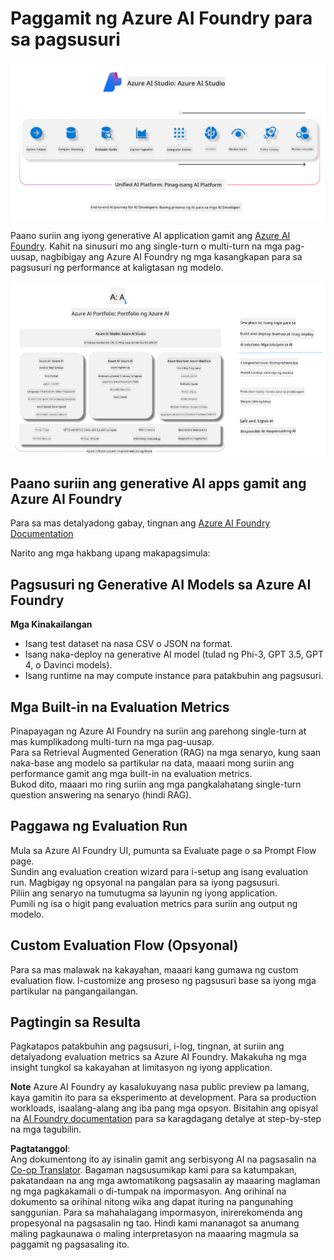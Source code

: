 <!--
CO_OP_TRANSLATOR_METADATA:
{
  "original_hash": "7b4235159486df4000e16b7b46ddfec3",
  "translation_date": "2025-05-09T15:02:01+00:00",
  "source_file": "md/01.Introduction/05/AIFoundry.md",
  "language_code": "tl"
}
-->
# **Paggamit ng Azure AI Foundry para sa pagsusuri**

![aistudo](../../../../../translated_images/AIFoundry.61da8c74bccc0241ce9a4cb53a170912245871de9235043afcb796ccbc076fdc.tl.png)

Paano suriin ang iyong generative AI application gamit ang [Azure AI Foundry](https://ai.azure.com?WT.mc_id=aiml-138114-kinfeylo). Kahit na sinusuri mo ang single-turn o multi-turn na mga pag-uusap, nagbibigay ang Azure AI Foundry ng mga kasangkapan para sa pagsusuri ng performance at kaligtasan ng modelo.

![aistudo](../../../../../translated_images/AIPortfolio.5aaa2b25e9157624a4542fe041d66a96a1c1ec6007e4e5aadd926c6ec8ce18b3.tl.png)

## Paano suriin ang generative AI apps gamit ang Azure AI Foundry
Para sa mas detalyadong gabay, tingnan ang [Azure AI Foundry Documentation](https://learn.microsoft.com/azure/ai-studio/how-to/evaluate-generative-ai-app?WT.mc_id=aiml-138114-kinfeylo)

Narito ang mga hakbang upang makapagsimula:

## Pagsusuri ng Generative AI Models sa Azure AI Foundry

**Mga Kinakailangan**

- Isang test dataset na nasa CSV o JSON na format.
- Isang naka-deploy na generative AI model (tulad ng Phi-3, GPT 3.5, GPT 4, o Davinci models).
- Isang runtime na may compute instance para patakbuhin ang pagsusuri.

## Mga Built-in na Evaluation Metrics

Pinapayagan ng Azure AI Foundry na suriin ang parehong single-turn at mas kumplikadong multi-turn na mga pag-uusap.  
Para sa Retrieval Augmented Generation (RAG) na mga senaryo, kung saan naka-base ang modelo sa partikular na data, maaari mong suriin ang performance gamit ang mga built-in na evaluation metrics.  
Bukod dito, maaari mo ring suriin ang mga pangkalahatang single-turn question answering na senaryo (hindi RAG).

## Paggawa ng Evaluation Run

Mula sa Azure AI Foundry UI, pumunta sa Evaluate page o sa Prompt Flow page.  
Sundin ang evaluation creation wizard para i-setup ang isang evaluation run. Magbigay ng opsyonal na pangalan para sa iyong pagsusuri.  
Piliin ang senaryo na tumutugma sa layunin ng iyong application.  
Pumili ng isa o higit pang evaluation metrics para suriin ang output ng modelo.

## Custom Evaluation Flow (Opsyonal)

Para sa mas malawak na kakayahan, maaari kang gumawa ng custom evaluation flow. I-customize ang proseso ng pagsusuri base sa iyong mga partikular na pangangailangan.

## Pagtingin sa Resulta

Pagkatapos patakbuhin ang pagsusuri, i-log, tingnan, at suriin ang detalyadong evaluation metrics sa Azure AI Foundry. Makakuha ng mga insight tungkol sa kakayahan at limitasyon ng iyong application.

**Note** Azure AI Foundry ay kasalukuyang nasa public preview pa lamang, kaya gamitin ito para sa eksperimento at development. Para sa production workloads, isaalang-alang ang iba pang mga opsyon. Bisitahin ang opisyal na [AI Foundry documentation](https://learn.microsoft.com/azure/ai-studio/?WT.mc_id=aiml-138114-kinfeylo) para sa karagdagang detalye at step-by-step na mga tagubilin.

**Pagtatanggol**:  
Ang dokumentong ito ay isinalin gamit ang serbisyong AI na pagsasalin na [Co-op Translator](https://github.com/Azure/co-op-translator). Bagaman nagsusumikap kami para sa katumpakan, pakatandaan na ang mga awtomatikong pagsasalin ay maaaring maglaman ng mga pagkakamali o di-tumpak na impormasyon. Ang orihinal na dokumento sa orihinal nitong wika ang dapat ituring na pangunahing sanggunian. Para sa mahahalagang impormasyon, inirerekomenda ang propesyonal na pagsasalin ng tao. Hindi kami mananagot sa anumang maling pagkaunawa o maling interpretasyon na maaaring magmula sa paggamit ng pagsasaling ito.
